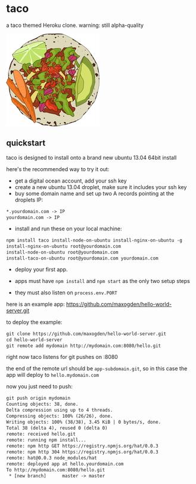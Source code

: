 # taco

a taco themed Heroku clone. warning: still alpha-quality

![taco.png](taco.png)

## quickstart

taco is designed to install onto a brand new ubuntu 13.04 64bit install

here's the recommended way to try it out:

- get a digital ocean account, add your ssh key
- create a new ubuntu 13.04 droplet, make sure it includes your ssh key
- buy some domain name and set up two A records pointing at the droplets IP:

```
*.yourdomain.com -> IP
yourdomain.com -> IP
```

- install and run these on your local machine:

```
npm install taco install-node-on-ubuntu install-nginx-on-ubuntu -g
install-nginx-on-ubuntu root@yourdomain.com
install-node-on-ubuntu root@yourdomain.com
install-taco-on-ubuntu root@yourdomain.com yourdomain.com
```

- deploy your first app.

- apps must have `npm install` and `npm start` as the only two setup steps
- they must also listen on `process.env.PORT`

here is an example app: https://github.com/maxogden/hello-world-server.git

to deploy the example:

```
git clone https://github.com/maxogden/hello-world-server.git
cd hello-world-server
git remote add mydomain http://mydomain.com:8080/hello.git
```

right now taco listens for git pushes on :8080

the end of the remote url should be `app-subdomain.git`, so in this case the app
will deploy to `hello.mydomain.com`

now you just need to push:

```
git push origin mydomain
Counting objects: 38, done.
Delta compression using up to 4 threads.
Compressing objects: 100% (26/26), done.
Writing objects: 100% (38/38), 3.45 KiB | 0 bytes/s, done.
Total 38 (delta 4), reused 0 (delta 0)
remote: received hello.git
remote: running npm install...
remote: npm http GET https://registry.npmjs.org/hat/0.0.3
remote: npm http 304 https://registry.npmjs.org/hat/0.0.3
remote: hat@0.0.3 node_modules/hat
remote: deployed app at hello.yourdomain.com
To http://mydomain.com:8080/hello.git
 * [new branch]      master -> master
```
